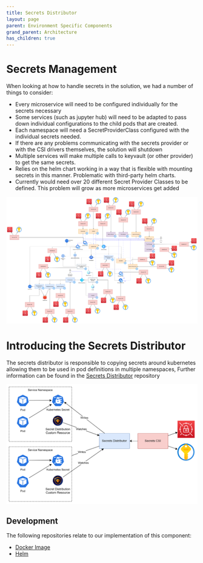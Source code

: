 ```yaml
---
title: Secrets Distributor
layout: page
parent: Environment Specific Components
grand_parent: Architecture
has_children: true
---
```

# Secrets Management
When looking at how to handle secrets in the solution, we had a number of things to consider:
* Every microservice will need to be configured individually for the secrets necessary
* Some services (such as jupyter hub) will need to be adapted to pass down individual configurations to the child pods that are created.
* Each namespace will need a SecretProviderClass configured with the individual secrets needed. 
* If there are any problems communicating with the secrets provider or with the CSI drivers themselves, the solution will shutdown
* Multiple services will make multiple calls to keyvault (or other provider) to get the same secrets.
* Relies on the helm chart working in a way that is flexible with mounting secrets in this manner. Problematic with third-party helm charts.
* Currently would need over 20 different Secret Provider Classes to be defined. This problem will grow as more microservices get added

![Without Secrets Distributor](./without-secrets-distributor.png)


# Introducing the Secrets Distributor
The secrets distributor is responsible to copying secrets around kubernetes allowing them to be used in pod definitions in multiple namespaces, Further information can be found in the [Secrets Distributor](./docker/secrets-distributor/) repository

![With Secrets Distributor](./with-secrets-distributor.png)

## Development
The following repositories relate to our implementation of this component:
* [Docker Image](https://github.com/lsc-sde/docker-secrets-distributor)
* [Helm](https://github.com/lsc-sde/iac-helm-secrets-distributor)